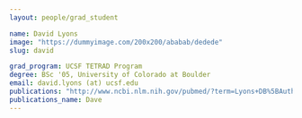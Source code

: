 ```yaml
---
layout: people/grad_student

name: David Lyons
image: "https://dummyimage.com/200x200/ababab/dedede"
slug: david

grad_program: UCSF TETRAD Program
degree: BSc '05, University of Colorado at Boulder
email: david.lyons (at) ucsf.edu
publications: "http://www.ncbi.nlm.nih.gov/pubmed/?term=Lyons+DB%5BAuthor%5D"
publications_name: Dave
---
```


